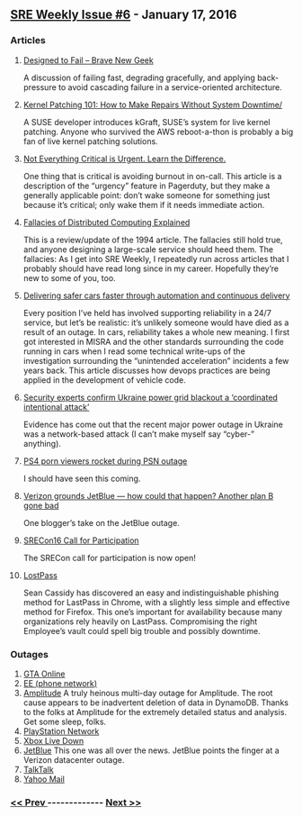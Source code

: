 ## [SRE Weekly Issue #6](https://sreweekly.com/sre-weekly-issue-6/) - January 17, 2016
### Articles

1. [Designed to Fail – Brave New Geek](http://bravenewgeek.com/designed-to-fail/)

    A discussion of failing fast, degrading gracefully, and applying back-pressure to avoid cascading failure in a service-oriented architecture.

1. [Kernel Patching 101: How to Make Repairs Without System Downtime/](https://appdevelopermagazine.com/3486/2016/1/5/Kernel-Patching-101:-How-to-Make-Repairs-Without-System-Downtime/)

    A SUSE developer introduces kGraft, SUSE’s system for live kernel patching.  Anyone who survived the AWS reboot-a-thon is probably a big fan of live kernel patching solutions.
1. [Not Everything Critical is Urgent. Learn the Difference.](https://www.pagerduty.com/blog/critical-versus-urgent-alert-fatigue/)

    One thing that is critical is avoiding burnout in on-call.  This article is a description of the “urgency” feature in Pagerduty, but they make a generally applicable point: don’t wake someone for something just because it’s critical; only wake them if it needs immediate action.
1. [Fallacies of Distributed Computing Explained](http://www.rgoarchitects.com/Files/fallacies.pdf)

    This is a review/update of the 1994 article.  The fallacies still hold true, and anyone designing a large-scale service should heed them.  The fallacies:
  As I get into SRE Weekly, I repeatedly run across articles that I probably should have read long since in my career.  Hopefully they’re new to some of you, too.
1. [Delivering safer cars faster through automation and continuous delivery](http://cdn.electric-cloud.com/wp-content/uploads/Automotive-World-delivering-safer-cars-faster-automation-continuous-delivery.pdf)

    Every position I’ve held has involved supporting reliability in a 24/7 service, but let’s be realistic: it’s unlikely someone would have died as a result of an outage.  In cars, reliability takes a whole new meaning.  I first got interested in MISRA and the other standards surrounding the code running in cars when I read some technical write-ups of the investigation surrounding the “unintended acceleration” incidents a few years back.  This article discusses how devops practices are being applied in the development of vehicle code.
1. [Security experts confirm Ukraine power grid blackout a ‘coordinated intentional attack’](http://www.v3.co.uk/v3-uk/news/2440469/ukraine-investigating-suspected-russian-cyber-attack-on-power-grid)

    Evidence has come out that the recent major power outage in Ukraine was a network-based attack (I can’t make myself say “cyber-” anything).
1. [PS4 porn viewers rocket during PSN outage](http://www.psu.com/news/29103/PS4-porn-viewers-rocket-during-PSN-outage-)

    I should have seen this coming.
1. [Verizon grounds JetBlue — how could that happen? Another plan B gone bad](https://bobsullivan.net/cybercrime/verizon-grounds-jetblue-how-could-that-happen-another-plan-b-gone-bad/)

    One blogger’s take on the JetBlue outage.

1. [SRECon16 Call for Participation](https://www.usenix.org/conference/srecon16/call-for-participation)

    The SRECon call for participation is now open!
1. [LostPass](https://www.seancassidy.me/lostpass.html)

    Sean Cassidy has discovered an easy and indistinguishable phishing method for LastPass in Chrome, with a slightly less simple and effective method for Firefox.  This one’s important for availability because many organizations rely heavily on LastPass.  Compromising the right Employee’s vault could spell big trouble and possibly downtime.
### Outages

1. [GTA Online](http://www.gamespot.com/articles/gta-online-ps4-servers-suffer-outage/1100-6433668/)
1. [EE (phone network)](http://leadercall.com/2016/01/severe-outage-with-ee-phone-network-leaves-people-unable-to/)
1. [Amplitude](http://status.amplitude.com/incidents/njfbgbbpcdjg)
    A truly heinous multi-day outage for Amplitude.  The root cause appears to be inadvertent deletion of data in DynamoDB.  Thanks to the folks at Amplitude for the extremely detailed status and analysis.  Get some sleep, folks.
1. [PlayStation Network](http://www.express.co.uk/entertainment/gaming/633755/PlayStation-Network-down-PSN-status-PS4-Sony)
1. [Xbox Live Down](http://www.ibtimes.com/xbox-live-down-online-multiplayer-party-chat-among-affected-services-2264074)
1. [JetBlue](http://www.bostonherald.com/news/local_coverage/2016/01/jetblue_says_flight_booking_system_back_up_after_power_outage)
    This one was all over the news.  JetBlue points the finger at a Verizon datacenter outage.
1. [TalkTalk](http://www.gizmodo.co.uk/2016/01/major-talktalk-outage-leaves-customers-without-phone-or-internet-access/)
1. [Yahoo Mail](http://www.ibtimes.co.uk/yahoo-mail-down-email-service-suffered-worldwide-outage-did-anyone-really-care-1538173)

### [ << Prev ](sreweekly-5.md) ------------- [ Next >> ](sreweekly-7.md)